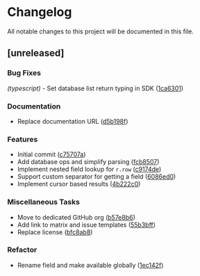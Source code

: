 # Changelog

All notable changes to this project will be documented in this file.

## [unreleased]

### Bug Fixes

*(typescript)* - Set database list return typing in SDK ([1ca6301](https://github.com/rulodb/rulodb/commit/1ca6301d89329606482f33c5d62d277f94947f5c))

### Documentation

- Replace documentation URL ([d5b198f](https://github.com/rulodb/rulodb/commit/d5b198f4cefc239b3f3044b8cf5e41bc99cfa6ff))

### Features

- Initial commit ([c75707a](https://github.com/rulodb/rulodb/commit/c75707a5a69729ad8714d88b7df2862041fd0208))
- Add database ops and simplify parsing ([fcb8507](https://github.com/rulodb/rulodb/commit/fcb8507ca35afc5955a7e567e3866e4fc38a7e66))
- Implement nested field lookup for `r.row` ([c9174de](https://github.com/rulodb/rulodb/commit/c9174def8e38401347b8ded1332ebb3d165a8162))
- Support custom separator for getting a field ([6086ed0](https://github.com/rulodb/rulodb/commit/6086ed0cf6dd65c9e18e5583628c8ad9bc2895d3))
- Implement cursor based results ([4b222c0](https://github.com/rulodb/rulodb/commit/4b222c0cdced02d6e7041048263dc4932f468303))

### Miscellaneous Tasks

- Move to dedicated GitHub org ([b57e8b6](https://github.com/rulodb/rulodb/commit/b57e8b6664231bffd211b0f245c260fb99dd4f1c))
- Add link to matrix and issue templates ([55b3bff](https://github.com/rulodb/rulodb/commit/55b3bff46ecf910302854865ae01307838aa2651))
- Replace license ([bfc8ab8](https://github.com/rulodb/rulodb/commit/bfc8ab899a51a2353bb4589a8ffb3014cf6845bf))

### Refactor

- Rename field and make available globally ([1ec142f](https://github.com/rulodb/rulodb/commit/1ec142fab0f79a028a724fc6b2f492830db97e4f))


